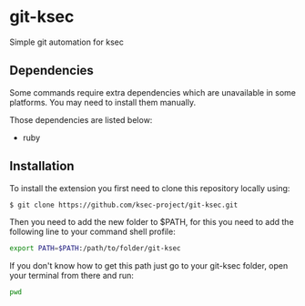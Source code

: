 # git-ksec
Simple git automation for ksec

## Dependencies

Some commands require extra dependencies which are unavailable in some platforms.
You may need to install them manually.

Those dependencies are listed below:

* ruby

## Installation

To install the extension you first need to clone this repository locally using:
```bash
$ git clone https://github.com/ksec-project/git-ksec.git
```

Then you need to add the new folder to $PATH, for this you need to add the following line to your command shell profile:
```bash
export PATH=$PATH:/path/to/folder/git-ksec
```

If you don't know how to get this path just go to your git-ksec folder, open your terminal from there and run:
```bash
pwd
```
